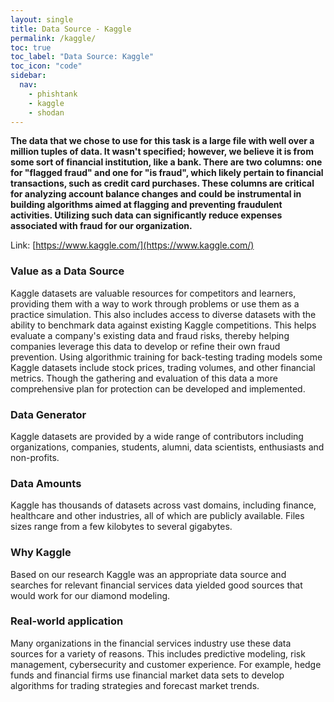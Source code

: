 ```yaml
---
layout: single
title: Data Source - Kaggle
permalink: /kaggle/
toc: true
toc_label: "Data Source: Kaggle"
toc_icon: "code"
sidebar:
  nav:
    - phishtank
    - kaggle
    - shodan
---
```

**The data that we chose to use for this task is a large file with well over a million tuples of data. It wasn't specified; however, we believe it is from some sort of financial institution, like a bank. There are two columns: one for "flagged fraud" and one for "is fraud", which likely pertain to financial transactions, such as credit card purchases. These columns are critical for analyzing account balance changes and could be instrumental in building algorithms aimed at flagging and preventing fraudulent activities. Utilizing such data can significantly reduce expenses associated with fraud for our organization.**

Link: [https://www.kaggle.com/](https://www.kaggle.com/)

### Value as a Data Source
Kaggle datasets are valuable resources for competitors and learners, providing them with a way to work through problems or use them as a practice simulation. This also includes access to diverse datasets with the ability to benchmark data against existing Kaggle competitions. This helps evaluate a company's existing data and fraud risks, thereby helping companies leverage this data to develop or refine their own fraud prevention. Using algorithmic training for back-testing trading models some Kaggle datasets include stock prices, trading volumes, and other financial metrics. Though the gathering and evaluation of this data a more comprehensive plan for protection can be developed and implemented.

### Data Generator
Kaggle datasets are provided by a wide range of contributors including organizations, companies, students, alumni, data scientists, enthusiasts and non-profits. 

### Data Amounts
Kaggle has thousands of datasets across vast domains, including finance, healthcare and other industries, all of which are publicly available. Files sizes range from a few kilobytes to several gigabytes.

### Why Kaggle
Based on our research Kaggle was an appropriate data source and searches for relevant financial services data yielded good sources that would work for our diamond modeling.

### Real-world application
Many organizations in the financial services industry use these data sources for a variety of reasons. This includes predictive modeling, risk management, cybersecurity and customer experience. For example, hedge funds and financial firms use financial market data sets to develop algorithms for trading strategies and forecast market trends.
